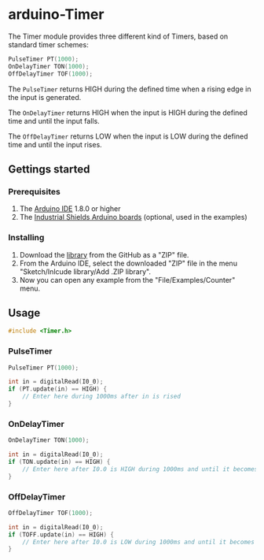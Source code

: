 # arduino-Timer

The Timer module provides three different kind of Timers, based on standard timer schemes:

```c++
PulseTimer PT(1000);
OnDelayTimer TON(1000);
OffDelayTimer TOF(1000);
```

The `PulseTimer` returns HIGH during the defined time when a rising edge in the input is generated.

The `OnDelayTimer` returns HIGH when the input is HIGH during the defined time and until the input falls.

The `OffDelayTimer` returns LOW when the input is LOW during the defined time and until the input rises.


## Gettings started

### Prerequisites
1. The [Arduino IDE](http://www.arduino.cc) 1.8.0 or higher
2. The [Industrial Shields Arduino boards](http://blog.industrialshields.com/en/installing-industrial-shields-equipment-to-the-arduino-ide/) (optional, used in the examples)

### Installing
1. Download the [library](https://github.com/Industrial-Shields/arduino-Timer) from the GitHub as a "ZIP" file.
2. From the Arduino IDE, select the downloaded "ZIP" file in the menu "Sketch/Inlcude library/Add .ZIP library".
3. Now you can open any example from the "File/Examples/Counter" menu.


## Usage

```c++
#include <Timer.h>
```

### PulseTimer

```c++
PulseTimer PT(1000);

int in = digitalRead(I0_0);
if (PT.update(in) == HIGH) {
    // Enter here during 1000ms after in is rised
}
```

### OnDelayTimer

```c++
OnDelayTimer TON(1000);

int in = digitalRead(I0_0);
if (TON.update(in) == HIGH) {
    // Enter here after I0.0 is HIGH during 1000ms and until it becomes LOW
}
```

### OffDelayTimer

```c++
OffDelayTimer TOF(1000);

int in = digitalRead(I0_0);
if (TOFF.update(in) == HIGH) {
    // Enter here after I0.0 is LOW during 1000ms and until it becomes HIGH
}
```
